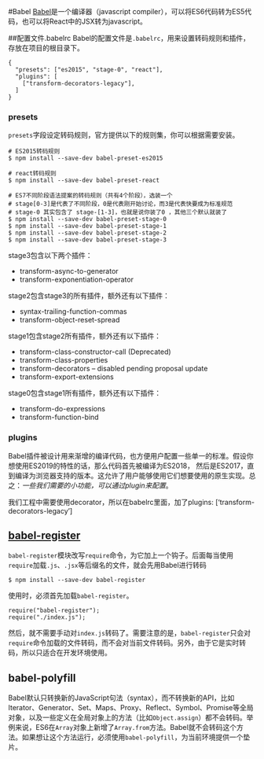 #Babel
[Babel](https://babeljs.io/)是一个编译器（javascript compiler），可以将ES6代码转为ES5代码，也可以将React中的JSX转为javascript。

##配置文件.babelrc
Babel的配置文件是`.babelrc`，用来设置转码规则和插件，存放在项目的根目录下。
```
{
  "presets": ["es2015", "stage-0", "react"],
  "plugins": [
    ["transform-decorators-legacy"],
  ]
}
```
### presets

`presets`字段设定转码规则，官方提供以下的规则集，你可以根据需要安装。

```
# ES2015转码规则
$ npm install --save-dev babel-preset-es2015

# react转码规则
$ npm install --save-dev babel-preset-react

# ES7不同阶段语法提案的转码规则（共有4个阶段），选装一个
# stage[0-3]是代表了不同阶段，0是代表刚开始讨论，而3是代表快要成为标准规范
# stage-0 其实包含了 stage-[1-3]，也就是说你装了0 ，其他三个默认就装了
$ npm install --save-dev babel-preset-stage-0
$ npm install --save-dev babel-preset-stage-1
$ npm install --save-dev babel-preset-stage-2
$ npm install --save-dev babel-preset-stage-3
```

stage3包含以下两个插件：
- transform-async-to-generator
- transform-exponentiation-operator

stage2包含stage3的所有插件，额外还有以下插件：
- syntax-trailing-function-commas
- transform-object-reset-spread

stage1包含stage2所有插件，额外还有以下插件：
- transform-class-constructor-call (Deprecated)
- transform-class-properties
- transform-decorators – disabled pending proposal update
- transform-export-extensions

stage0包含stage1所有插件，额外还有以下插件：
- transform-do-expressions
- transform-function-bind

### plugins

Babel插件被设计用来渐增的编译代码，也方便用户配置一些单一的标准。假设你想使用ES2019的特性的话，那么代码首先被编译为ES2018， 然后是ES2017，直到编译为浏览器支持的版本。这允许了用户能够使用它们想要使用的原生实现。总之：*一些我们需要的小功能，可以通过plugin来配置*。

我们工程中需要使用decorator，所以在babelrc里面，加了plugins: [‘transform-decorators-legacy’]

## [babel-register](https://babeljs.io/docs/usage/require/)

`babel-register`模块改写`require`命令，为它加上一个钩子。后面每当使用`require`加载`.js`、`.jsx`等后缀名的文件，就会先用Babel进行转码

```
$ npm install --save-dev babel-register
```

使用时，必须首先加载`babel-register`。

```
require("babel-register");
require("./index.js");
```

然后，就不需要手动对`index.js`转码了。需要注意的是，`babel-register`只会对`require`命令加载的文件转码，而不会对当前文件转码。另外，由于它是实时转码，所以只适合在开发环境使用。

## babel-polyfill

Babel默认只转换新的JavaScript句法（syntax），而不转换新的API，比如Iterator、Generator、Set、Maps、Proxy、Reflect、Symbol、Promise等全局对象，以及一些定义在全局对象上的方法（比如`Object.assign`）都不会转码。举例来说，ES6在`Array`对象上新增了`Array.from`方法。Babel就不会转码这个方法。如果想让这个方法运行，必须使用`babel-polyfill`，为当前环境提供一个垫片。
